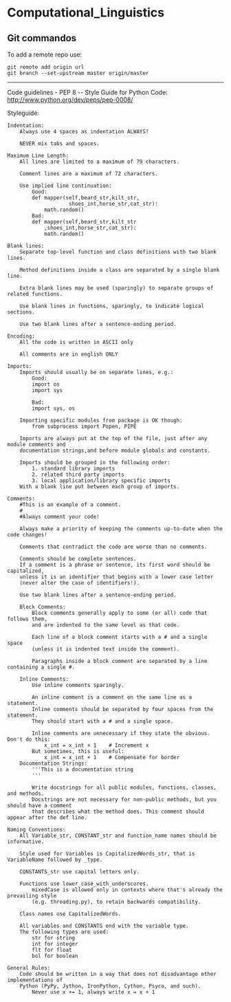 Computational_Linguistics
=========================

Git commandos
-------------
To add a remote repo use:

    git remote add origin url
    git branch --set-upstream master origin/master
    
------
Code guidelines - PEP 8 -- Style Guide for Python Code:
http://www.python.org/dev/peps/pep-0008/

Styleguide:

    Indentation:
        Always use 4 spaces as indentation ALWAYS!
        
        NEVER mix tabs and spaces.
        
    Maximum Line Length:
        All lines are limited to a maximum of 79 characters.
        
        Comment lines are a maximum of 72 characters.
        
        Use implied line continuation:
            Good:
            def mapper(self,beard_str,kilt_str,
                        shoes_int,horse_str,cat_str):
                math.random()
            Bad:
            def mapper(self,beard_str,kilt_str
                ,shoes_int,horse_str,cat_str):
                math.random()
                
    Blank lines:
        Separate top-level function and class definitions with two blank lines.
        
        Method definitions inside a class are separated by a single blank line.
        
        Extra blank lines may be used (sparingly) to separate groups of related functions.
        
        Use blank lines in functions, sparingly, to indicate logical sections.
        
        Use two blank lines after a sentence-ending period.
        
    Encoding:
        All the code is written in ASCII only
        
        All comments are in english ONLY
        
    Imports:
        Imports should usually be on separate lines, e.g.:
            Good: 
            import os
            import sys
            
            Bad:
            import sys, os
            
        Importing specific modules from package is OK though:
            from subprocess import Popen, PIPE
            
        Imports are always put at the top of the file, just after any module comments and 
        documentation strings,and before module globals and constants.
        
        Imports should be grouped in the following order:
            1. standard library imports
            2. related third party imports
            3. local application/library specific imports
        With a blank line put between each group of imports.
        
    Comments:
        #This is an example of a comment.
        #
        #Always comment your code!
        
        Always make a priority of keeping the comments up-to-date when the code changes!
        
        Comments that contradict the code are worse than no comments.
        
        Comments should be complete sentences. 
        If a comment is a phrase or sentence, its first word should be capitalized,
        unless it is an identifier that begins with a lower case letter 
        (never alter the case of identifiers!).
        
        Use two blank lines after a sentence-ending period.
        
        Block Comments:
            Block comments generally apply to some (or all) code that follows them,
            and are indented to the same level as that code.
            
            Each line of a block comment starts with a # and a single space 
            (unless it is indented text inside the comment).
            
            Paragraphs inside a block comment are separated by a line containing a single #.
        
        Inline Comments:
            Use inline comments sparingly.
            
            An inline comment is a comment on the same line as a statement.
            Inline comments should be separated by four spaces from the statement.
            They should start with a # and a single space.
            
            Inline comments are unnecessary if they state the obvious. Don't do this:
                x_int = x_int + 1    # Increment x
            But sometimes, this is useful:
                x_int = x_int + 1    # Compensate for border
        Documentation Strings:
            '''This is a documentation string
            '''
            
            Write docstrings for all public modules, functions, classes, and methods.
            Docstrings are not necessary for non-public methods, but you should have a comment 
            that describes what the method does. This comment should appear after the def line.
        
    Naming Conventions:
        All Variable_str, CONSTANT_str and function_name names should be informative.
            
        Style used for Variables is CapitalizedWords_str, that is VariableName followed by _type.
        
        CONSTANTS_str use capital letters only.
        
        Functions use lower_case_with_underscores.
            mixedCase is allowed only in contexts where that's already the prevailing style 
            (e.g. threading.py), to retain backwards compatibility.
        
        Class names use CapitalizedWords.
            
        All variables and CONSTANTS end with the variable type.
        The following types are used:
            str for string
            int for integer
            flt for float
            bol for boolean
                
    General Rules:
        Code should be written in a way that does not disadvantage other implementations of 
        Python (PyPy, Jython, IronPython, Cython, Psyco, and such).
            Never use x += 1, always write x = x + 1
        
            
            
            
        
        
        
        
        
        
        
        
        

